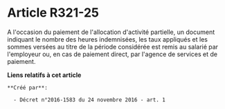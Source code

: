 # Article R321-25

A l'occasion du paiement de l'allocation d'activité partielle, un document indiquant le nombre des heures indemnisées, les
taux appliqués et les sommes versées au titre de la période considérée est remis au salarié par l'employeur ou, en cas de
paiement direct, par l'agence de services et de paiement.

**Liens relatifs à cet article**

	**Créé par**:

	  - Décret n°2016-1583 du 24 novembre 2016 - art. 1
